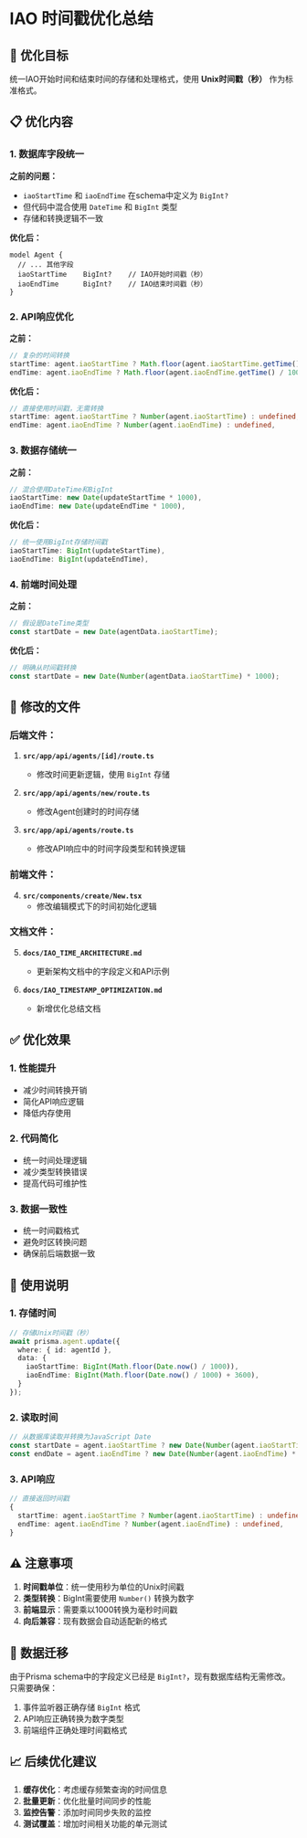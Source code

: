 # IAO 时间戳优化总结

## 🎯 优化目标

统一IAO开始时间和结束时间的存储和处理格式，使用 **Unix时间戳（秒）** 作为标准格式。

## 📋 优化内容

### 1. **数据库字段统一**

**之前的问题：**
- `iaoStartTime` 和 `iaoEndTime` 在schema中定义为 `BigInt?`
- 但代码中混合使用 `DateTime` 和 `BigInt` 类型
- 存储和转换逻辑不一致

**优化后：**
```prisma
model Agent {
  // ... 其他字段
  iaoStartTime    BigInt?    // IAO开始时间戳（秒）
  iaoEndTime      BigInt?    // IAO结束时间戳（秒）
}
```

### 2. **API响应优化**

**之前：**
```typescript
// 复杂的时间转换
startTime: agent.iaoStartTime ? Math.floor(agent.iaoStartTime.getTime() / 1000) : undefined,
endTime: agent.iaoEndTime ? Math.floor(agent.iaoEndTime.getTime() / 1000) : undefined,
```

**优化后：**
```typescript
// 直接使用时间戳，无需转换
startTime: agent.iaoStartTime ? Number(agent.iaoStartTime) : undefined,
endTime: agent.iaoEndTime ? Number(agent.iaoEndTime) : undefined,
```

### 3. **数据存储统一**

**之前：**
```typescript
// 混合使用DateTime和BigInt
iaoStartTime: new Date(updateStartTime * 1000),
iaoEndTime: new Date(updateEndTime * 1000),
```

**优化后：**
```typescript
// 统一使用BigInt存储时间戳
iaoStartTime: BigInt(updateStartTime),
iaoEndTime: BigInt(updateEndTime),
```

### 4. **前端时间处理**

**之前：**
```typescript
// 假设是DateTime类型
const startDate = new Date(agentData.iaoStartTime);
```

**优化后：**
```typescript
// 明确从时间戳转换
const startDate = new Date(Number(agentData.iaoStartTime) * 1000);
```

## 🔧 修改的文件

### 后端文件：
1. **`src/app/api/agents/[id]/route.ts`**
   - 修改时间更新逻辑，使用 `BigInt` 存储

2. **`src/app/api/agents/new/route.ts`**
   - 修改Agent创建时的时间存储

3. **`src/app/api/agents/route.ts`**
   - 修改API响应中的时间字段类型和转换逻辑

### 前端文件：
4. **`src/components/create/New.tsx`**
   - 修改编辑模式下的时间初始化逻辑

### 文档文件：
5. **`docs/IAO_TIME_ARCHITECTURE.md`**
   - 更新架构文档中的字段定义和API示例

6. **`docs/IAO_TIMESTAMP_OPTIMIZATION.md`**
   - 新增优化总结文档

## ✅ 优化效果

### 1. **性能提升**
- 减少时间转换开销
- 简化API响应逻辑
- 降低内存使用

### 2. **代码简化**
- 统一时间处理逻辑
- 减少类型转换错误
- 提高代码可维护性

### 3. **数据一致性**
- 统一时间戳格式
- 避免时区转换问题
- 确保前后端数据一致

## 🚀 使用说明

### 1. **存储时间**
```typescript
// 存储Unix时间戳（秒）
await prisma.agent.update({
  where: { id: agentId },
  data: {
    iaoStartTime: BigInt(Math.floor(Date.now() / 1000)),
    iaoEndTime: BigInt(Math.floor(Date.now() / 1000) + 3600),
  }
});
```

### 2. **读取时间**
```typescript
// 从数据库读取并转换为JavaScript Date
const startDate = agent.iaoStartTime ? new Date(Number(agent.iaoStartTime) * 1000) : null;
const endDate = agent.iaoEndTime ? new Date(Number(agent.iaoEndTime) * 1000) : null;
```

### 3. **API响应**
```typescript
// 直接返回时间戳
{
  startTime: agent.iaoStartTime ? Number(agent.iaoStartTime) : undefined,
  endTime: agent.iaoEndTime ? Number(agent.iaoEndTime) : undefined,
}
```

## ⚠️ 注意事项

1. **时间戳单位**：统一使用秒为单位的Unix时间戳
2. **类型转换**：BigInt需要使用 `Number()` 转换为数字
3. **前端显示**：需要乘以1000转换为毫秒时间戳
4. **向后兼容**：现有数据会自动适配新的格式

## 🔄 数据迁移

由于Prisma schema中的字段定义已经是 `BigInt?`，现有数据库结构无需修改。只需要确保：

1. 事件监听器正确存储 `BigInt` 格式
2. API响应正确转换为数字类型
3. 前端组件正确处理时间戳格式

## 📈 后续优化建议

1. **缓存优化**：考虑缓存频繁查询的时间信息
2. **批量更新**：优化批量时间同步的性能
3. **监控告警**：添加时间同步失败的监控
4. **测试覆盖**：增加时间相关功能的单元测试
